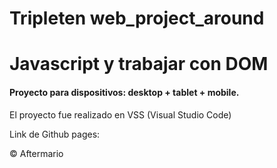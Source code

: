 # Tripleten web_project_around

# Javascript y trabajar con DOM

#### Proyecto para dispositivos: desktop + tablet + mobile.

El proyecto fue realizado en VSS (Visual Studio Code)

Link de Github pages:

&#169; Aftermario
